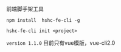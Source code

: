 前端脚手架工具

`npm install  hshc-fe-cli -g`

`hshc-fe-cli init <project>`
 
 `version 1.1.0` 目前只有vue模版，vue-cli2.0
 